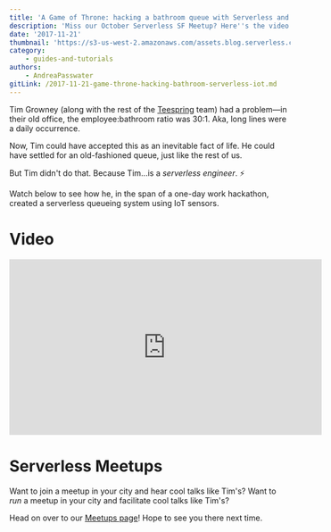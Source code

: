 ```yaml
---
title: 'A Game of Throne: hacking a bathroom queue with Serverless and IoT'
description: 'Miss our October Serverless SF Meetup? Here''s the video! Learn how to hack a hectic bathroom queue serverless-ly with IoT sensors.'
date: '2017-11-21'
thumbnail: 'https://s3-us-west-2.amazonaws.com/assets.blog.serverless.com/game_throne.jpg'
category:
    - guides-and-tutorials
authors:
    - AndreaPasswater
gitLink: /2017-11-21-game-throne-hacking-bathroom-serverless-iot.md
---
```


Tim Growney (along with the rest of the [Teespring](https://teespring.com/) team) had a problem—in their old office, the employee:bathroom ratio was 30:1. Aka, long lines were a daily occurrence.

Now, Tim could have accepted this as an inevitable fact of life. He could have settled for an old-fashioned queue, just like the rest of us.

But Tim didn't do that. Because Tim...is a *serverless engineer*. ⚡️

Watch below to see how he, in the span of a one-day work hackathon, created a serverless queueing system using IoT sensors.

# Video

<iframe width="560" height="315" src="https://www.youtube.com/embed/StXBCwHAdU8" frameborder="0" allowfullscreen></iframe>

# Serverless Meetups

Want to join a meetup in your city and hear cool talks like Tim's? Want to *run* a meetup in your city and facilitate cool talks like Tim's?

Head on over to our [Meetups page](https://serverless.com/community/meetups/)! Hope to see you there next time.
